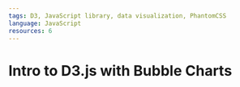```yaml
---
tags: D3, JavaScript library, data visualization, PhantomCSS
language: JavaScript
resources: 6
---
```


# Intro to D3.js with Bubble Charts

## 